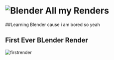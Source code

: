 # ![Blender](https://img.shields.io/badge/blender-%23F5792A.svg?style=for-the-badge&logo=blender&logoColor=white) All my Renders

##Learning Blender cause i am bored so yeah

## First Ever BLender Render 
![firstrender](https://user-images.githubusercontent.com/102450738/165206756-199f7629-b887-4abc-8350-a22abec70875.png)
